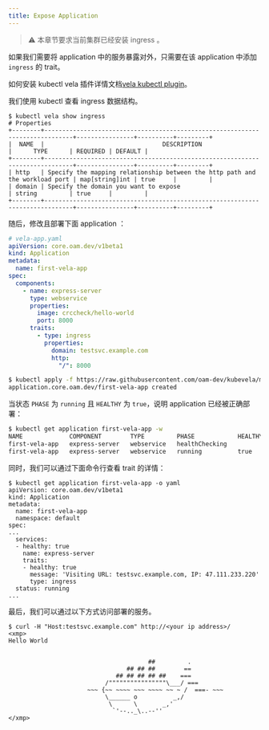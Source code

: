 ```yaml
---
title: Expose Application
---
```


> ⚠️ 本章节要求当前集群已经安装 ingress 。

如果我们需要将 application 中的服务暴露对外，只需要在该 application 中添加 `ingress` 的 trait。

如何安装 kubectl vela 插件详情文档[vela kubectl plugin](./kubectlplugin)。

我们使用 kubectl 查看 ingress 数据结构。

```shell
$ kubectl vela show ingress
# Properties
+--------+------------------------------------------------------------------------------+----------------+----------+---------+
|  NAME  |                                 DESCRIPTION                                  |      TYPE      | REQUIRED | DEFAULT |
+--------+------------------------------------------------------------------------------+----------------+----------+---------+
| http   | Specify the mapping relationship between the http path and the workload port | map[string]int | true     |         |
| domain | Specify the domain you want to expose                                        | string         | true     |         |
+--------+------------------------------------------------------------------------------+----------------+----------+---------+
```

随后，修改且部署下面 application ：

```yaml
# vela-app.yaml
apiVersion: core.oam.dev/v1beta1
kind: Application
metadata:
  name: first-vela-app
spec:
  components:
    - name: express-server
      type: webservice
      properties:
        image: crccheck/hello-world
        port: 8000
      traits:
        - type: ingress
          properties:
            domain: testsvc.example.com
            http:
              "/": 8000
```

```bash
$ kubectl apply -f https://raw.githubusercontent.com/oam-dev/kubevela/master/docs/examples/vela-app.yaml
application.core.oam.dev/first-vela-app created
```

当状态 `PHASE` 为 `running` 且 `HEALTHY` 为 `true`，说明 application 已经被正确部署：

```bash
$ kubectl get application first-vela-app -w
NAME             COMPONENT        TYPE         PHASE            HEALTHY   STATUS   AGE
first-vela-app   express-server   webservice   healthChecking                      14s
first-vela-app   express-server   webservice   running          true               42s
```

同时，我们可以通过下面命令行查看 trait 的详情：

```shell
$ kubectl get application first-vela-app -o yaml
apiVersion: core.oam.dev/v1beta1
kind: Application
metadata:
  name: first-vela-app
  namespace: default
spec:
...
  services:
  - healthy: true
    name: express-server
    traits:
    - healthy: true
      message: 'Visiting URL: testsvc.example.com, IP: 47.111.233.220'
      type: ingress
  status: running
...
```

最后，我们可以通过以下方式访问部署的服务。

```
$ curl -H "Host:testsvc.example.com" http://<your ip address>/
<xmp>
Hello World


                                       ##         .
                                 ## ## ##        ==
                              ## ## ## ## ##    ===
                           /""""""""""""""""\___/ ===
                      ~~~ {~~ ~~~~ ~~~ ~~~~ ~~ ~ /  ===- ~~~
                           \______ o          _,/
                            \      \       _,'
                             `'--.._\..--''
</xmp>
```
